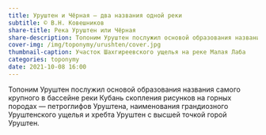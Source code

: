 ```yaml
---
title: Уруштен и Чёрная — два названия одной реки
subtitle: © В.Н. Ковешников
share-title: Река Уруштен или Чёрная
share-description: Топоним Уруштен послужил основой образования названия крупнейшего скопления рисунков на горных породах — петроглифов Уруштена
cover-img: /img/toponymy/urushten/cover.jpg
thumbnail-caption: Участок Шахгиреевского ущелья на реке Малая Лаба
categories: toponymy
date: 2021-10-08 16:00
---
```

Топоним Уруштен послужил основой образования названия самого крупного в бассейне реки Кубань скопления рисунков на горных породах — петроглифов Уруштена, наименования грандиозного Уруштенского ущелья и хребта Уруштен с высшей точкой горой Уруштен.
